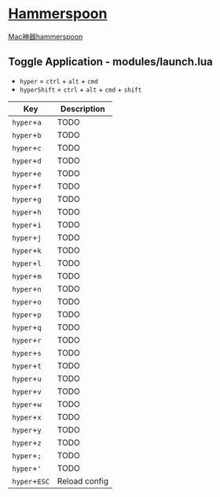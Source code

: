 [Hammerspoon](http://www.hammerspoon.org/)
====

[Mac神器hammerspoon](http://seanxp.com/2016/mac-hammerspoon/)

## Toggle Application - modules/launch.lua

- `hyper` = `ctrl` + `alt` + `cmd`
- `hyperShift` = `ctrl` + `alt` + `cmd` + `shift`

| Key | Description |
|-----|-------------|
| `hyper`+`a` | TODO |
| `hyper`+`b` | TODO |
| `hyper`+`c` | TODO |
| `hyper`+`d` | TODO |
| `hyper`+`e` | TODO |
| `hyper`+`f` | TODO |
| `hyper`+`g` | TODO |
| `hyper`+`h` | TODO |
| `hyper`+`i` | TODO |
| `hyper`+`j` | TODO |
| `hyper`+`k` | TODO |
| `hyper`+`l` | TODO |
| `hyper`+`m` | TODO |
| `hyper`+`n` | TODO |
| `hyper`+`o` | TODO |
| `hyper`+`p` | TODO |
| `hyper`+`q` | TODO |
| `hyper`+`r` | TODO |
| `hyper`+`s` | TODO |
| `hyper`+`t` | TODO |
| `hyper`+`u` | TODO |
| `hyper`+`v` | TODO |
| `hyper`+`w` | TODO |
| `hyper`+`x` | TODO |
| `hyper`+`y` | TODO |
| `hyper`+`z` | TODO |
| `hyper`+`;` | TODO |
| `hyper`+`'` | TODO |
| `hyper`+`ESC` | Reload config |
